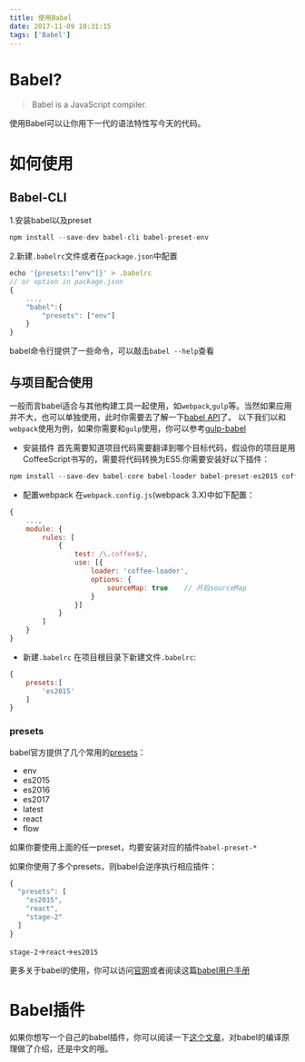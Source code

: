 ```yaml
---
title: 使用Babel
date: 2017-11-09 10:31:15
tags: ['Babel']
---
```


# Babel?
> Babel is a JavaScript compiler.

使用Babel可以让你用下一代的语法特性写今天的代码。

# 如何使用

## Babel-CLI
1.安装babel以及preset
```js
npm install --save-dev babel-cli babel-preset-env
```

2.新建`.babelrc`文件或者在`package.json`中配置
```js
echo '{presets:["env"]}' > .babelrc
// or option in package.json
{
    ...,
    "babel":{
        "presets": ["env"]
    }
}
```

babel命令行提供了一些命令，可以敲击`babel --help`查看


## 与项目配合使用
一般而言babel适合与其他构建工具一起使用，如`webpack`,`gulp`等。当然如果应用并不大，也可以单独使用，此时你需要去了解一下[babel API](http://babeljs.io/docs/usage/api/)了。
以下我们以和`webpack`使用为例，如果你需要和`gulp`使用，你可以参考[gulp-babel](https://www.npmjs.com/package/gulp-babel/)

* 安装插件
首先需要知道项目代码需要翻译到哪个目标代码，假设你的项目是用CoffeeScript书写的，需要将代码转换为ES5.你需要安装好以下插件：
```js
npm install --save-dev babel-core babel-loader babel-preset-es2015 coffee-loader coffeescript
```

* 配置webpack
在`webpack.config.js`(webpack 3.X)中如下配置：
```js
{
    ...,
    module: {
        rules: [
            {
                test: /\.coffee$/,
                use: [{
                    loader: 'coffee-loader',
                    options: {
                        sourceMap: true    // 开启sourceMap
                    }
                }]
            }
        ]
    }
}
```

* 新建`.babelrc`
在项目根目录下新建文件`.babelrc`:
```js
{
    presets:[
        'es2015'
    ]
}
```

### presets

babel官方提供了几个常用的[presets](https://babeljs.io/docs/plugins/#presets)：
* env
* es2015
* es2016
* es2017
* latest
* react
* flow

如果你要使用上面的任一preset，均要安装对应的插件`babel-preset-*`

如果你使用了多个presets，则babel会逆序执行相应插件：
```js
{
  "presets": [
    "es2015",
    "react",
    "stage-2"
  ]
}
```
`stage-2`->`react`->`es2015`

更多关于babel的使用，你可以访问[官网](http://babeljs.io/)或者阅读这篇[babel用户手册](https://github.com/thejameskyle/babel-handbook/blob/master/translations/zh-Hans/user-handbook.md)

# Babel插件

如果你想写一个自己的babel插件，你可以阅读一下[这个文章](https://github.com/thejameskyle/babel-handbook/blob/master/translations/zh-Hans/plugin-handbook.md)，对babel的编译原理做了介绍，还是中文的哦。

